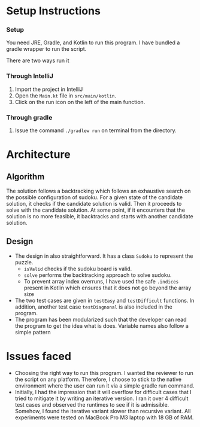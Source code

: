 # Setup Instructions

### Setup
You need JRE, Gradle, and Kotlin to run this program. I have bundled a gradle wrapper to run the script.

There are two ways run it

### Through IntelliJ

1. Import the project in IntelliJ
2. Open the `Main.kt` file in `src/main/kotlin`.
3. Click on the run icon on the left of the main function.

### Through gradle

1. Issue the command `./gradlew run` on terminal from the directory.

# Architecture

## Algorithm

The solution follows a backtracking which follows an exhaustive search on the possible configuration of sudoku. For a given state of the candidate solution, it checks if the candidate solution is valid. Then it proceeds to solve with the 
candidate solution. At some point, if it encounters that the solution is no more feasible, it backtracks and starts with another candidate solution.

## Design
- The design in also straightforward. It has a class `Sudoku` to represent the puzzle. 
    * `isValid` checks if the sudoku board is valid.
    * `solve` performs the backtracking approach to solve sudoku.
    * To prevent array index overruns, I have used the safe `.indices` present in Kotlin which ensures that it does not go beyond the array size
- The two test cases are given in `testEasy` and `testDifficult` functions. In addition, another test case `testDiagnonal` is also included in the program.
- The program has been modularized such that the developer can read the program to get the idea what is does. Variable names also follow a simple pattern
# Issues faced
- Choosing the right way to run this program. I wanted the reviewer to run the script on any platform. Therefore, I choose to stick to the native environment where the user can run it via a simple gradle run command.
- Initially, I had the impression that it will overflow for difficult cases that I tried to mitigate it by writing an iterative version.  I ran it over 4 difficult test cases and observed the runtimes to see if it is admissible. Somehow, I found the iterative variant slower than recursive variant. All experiments were tested on MacBook Pro M3 laptop with 18 GB of RAM.
